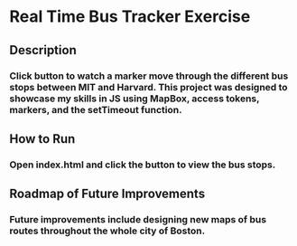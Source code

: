 # Real Time Bus Tracker Exercise
## Description
### Click button to watch a marker move through the different bus stops between MIT and Harvard. This project was designed to showcase my skills in JS using MapBox, access tokens, markers, and the setTimeout function. 
## How to Run
### Open index.html and click the button to view the bus stops.
## Roadmap of Future Improvements
### Future improvements include designing new maps of bus routes throughout the whole city of Boston. 